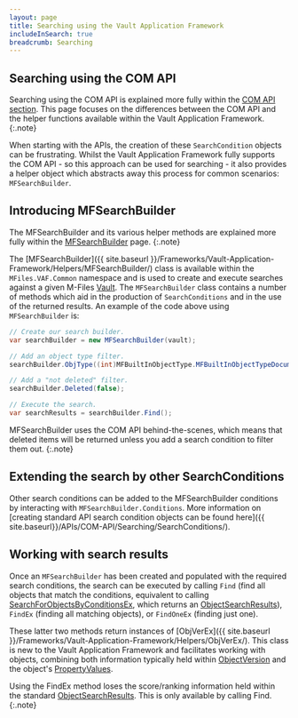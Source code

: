 ```yaml
---
layout: page
title: Searching using the Vault Application Framework
includeInSearch: true
breadcrumb: Searching
---
```


## Searching using the COM API

Searching using the COM API is explained more fully within the <a href="{{ site.baseurl }}/APIs/COM-API/Searching/">COM API section</a>.  This page focuses on the differences between the COM API and the helper functions available within the Vault Application Framework.
{:.note}

When starting with the APIs, the creation of these `SearchCondition` objects can be frustrating.  Whilst the Vault Application Framework fully supports the COM API - so this approach can be used for searching - it also provides a helper object which abstracts away this process for common scenarios: `MFSearchBuilder`.

## Introducing MFSearchBuilder

The MFSearchBuilder and its various helper methods are explained more fully within the <a href="{{ site.baseurl }}/Frameworks/Vault-Application-Framework/Helpers/MFSearchBuilder/">MFSearchBuilder</a> page.
{:.note}

The [MFSearchBuilder]({{ site.baseurl }}/Frameworks/Vault-Application-Framework/Helpers/MFSearchBuilder/) class is available within the `MFiles.VAF.Common` namespace and is used to create and execute searches against a given M-Files [Vault](https://www.m-files.com/api/documentation/latest/index.html#MFilesAPI~Vault.html).  The `MFSearchBuilder` class contains a number of methods which aid in the production of `SearchConditions` and in the use of the returned results.  An example of the code above using `MFSearchBuilder` is:

```csharp
// Create our search builder.
var searchBuilder = new MFSearchBuilder(vault);

// Add an object type filter.
searchBuilder.ObjType((int)MFBuiltInObjectType.MFBuiltInObjectTypeDocument);

// Add a "not deleted" filter.
searchBuilder.Deleted(false);

// Execute the search.
var searchResults = searchBuilder.Find();
```

MFSearchBuilder uses the COM API behind-the-scenes, which means that deleted items will be returned unless you add a search condition to filter them out.
{:.note}

## Extending the search by other SearchConditions

Other search conditions can be added to the MFSearchBuilder conditions by interacting with `MFSearchBuilder.Conditions`.  More information on [creating standard API search condition objects can be found here]({{ site.baseurl}}/APIs/COM-API/Searching/SearchConditions/).

## Working with search results

Once an `MFSearchBuilder` has been created and populated with the required search conditions, the search can be executed by calling `Find` (find all objects that match the conditions, equivalent to calling [SearchForObjectsByConditionsEx](https://www.m-files.com/api/documentation/latest/index.html#MFilesAPI~VaultObjectSearchOperations~SearchForObjectsByConditionsEx.html), which returns an [ObjectSearchResults](https://www.m-files.com/api/documentation/latest/index.html#MFilesAPI~ObjectSearchResults.html)), `FindEx` (finding all matching objects), or `FindOneEx` (finding just one).

These latter two methods return instances of [ObjVerEx]({{ site.baseurl }}/Frameworks/Vault-Application-Framework/Helpers/ObjVerEx/).  This class is new to the Vault Application Framework and facilitates working with objects, combining both information typically held within [ObjectVersion](https://www.m-files.com/api/documentation/latest/index.html#MFilesAPI~ObjectVersion.html) and the object's [PropertyValues](https://www.m-files.com/api/documentation/latest/index.html#MFilesAPI~PropertyValues.html).

Using the FindEx method loses the score/ranking information held within the standard <a href="https://www.m-files.com/api/documentation/latest/index.html#MFilesAPI~ObjectSearchResults.html">ObjectSearchResults</a>.  This is only available by calling Find.
{:.note}